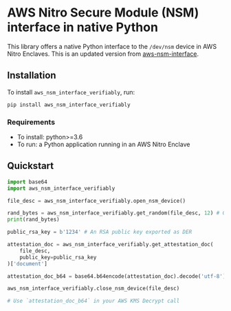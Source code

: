 # AWS Nitro Secure Module (NSM) interface in native Python 

This library offers a native Python interface to the `/dev/nsm` device in AWS Nitro Enclaves. This is an updated version from [aws-nsm-interface](https://github.com/donkersgoed/aws-nsm-interface).

## Installation
To install `aws_nsm_interface_verifiably`, run:

```
pip install aws_nsm_interface_verifiably
```

### Requirements
* To install: python>=3.6
* To run: a Python application running in an AWS Nitro Enclave

## Quickstart
```python
import base64
import aws_nsm_interface_verifiably

file_desc = aws_nsm_interface_verifiably.open_nsm_device()

rand_bytes = aws_nsm_interface_verifiably.get_random(file_desc, 12) # Get 12 random bytes from /dev/nsm
print(rand_bytes)

public_rsa_key = b'1234' # An RSA public key exported as DER

attestation_doc = aws_nsm_interface_verifiably.get_attestation_doc(
    file_desc,
    public_key=public_rsa_key
)['document']

attestation_doc_b64 = base64.b64encode(attestation_doc).decode('utf-8')

aws_nsm_interface_verifiably.close_nsm_device(file_desc)

# Use `attestation_doc_b64` in your AWS KMS Decrypt call
```
